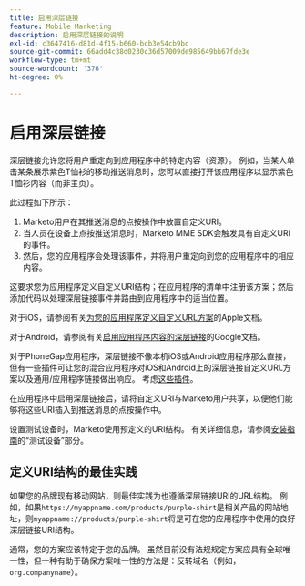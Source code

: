 ```yaml
---
title: 启用深层链接
feature: Mobile Marketing
description: 启用深层链接的说明
exl-id: c3647416-d81d-4f15-b660-bcb3e54cb9bc
source-git-commit: 66add4c38d0230c36d57009de985649bb67fde3e
workflow-type: tm+mt
source-wordcount: '376'
ht-degree: 0%

---
```


# 启用深层链接

深层链接允许您将用户重定向到应用程序中的特定内容（资源）。 例如，当某人单击某条展示紫色T恤衫的移动推送消息时，您可以直接打开该应用程序以显示紫色T恤衫内容（而非主页）。

此过程如下所示：

1. Marketo用户在其推送消息的点按操作中放置自定义URI。
1. 当人员在设备上点按推送消息时，Marketo MME SDK会触发具有自定义URI的事件。
1. 然后，您的应用程序会处理该事件，并将用户重定向到您的应用程序中的相应内容。

这要求您为应用程序定义自定义URI结构；在应用程序的清单中注册该方案；然后添加代码以处理深层链接事件并路由到应用程序中的适当位置。

对于iOS，请参阅有关[为您的应用程序定义自定义URL方案](https://developer.apple.com/documentation/xcode/defining-a-custom-url-scheme-for-your-app)的Apple文档。

对于Android，请参阅有关[启用应用程序内容的深层链接](https://developer.android.com/training/app-links/deep-linking)的Google文档。

对于PhoneGap应用程序，深层链接不像本机iOS或Android应用程序那么直接，但有一些插件可让您的混合应用程序对iOS和Android上的深层链接自定义URL方案以及通用/应用程序链接做出响应。 考虑[这些插件](https://cordova.apache.org/plugins/?q=deeplink)。

在应用程序中启用深层链接后，请将自定义URI与Marketo用户共享，以便他们能够将这些URI插入到推送消息的点按操作中。

设置测试设备时，Marketo使用预定义的URI结构。 有关详细信息，请参阅[安装指南](installation.md)的“测试设备”部分。

## 定义URI结构的最佳实践

如果您的品牌现有移动网站，则最佳实践为也遵循深层链接URI的URL结构。 例如，如果`https://myappname.com/products/purple-shirt`是相关产品的网站地址，则`myappname://products/purple-shirt`将是可在您的应用程序中使用的良好深层链接URI结构。

通常，您的方案应该特定于您的品牌。 虽然目前没有法规规定方案应具有全球唯一性，但一种有助于确保方案唯一性的方法是：反转域名（例如，`org.companyname`）。

